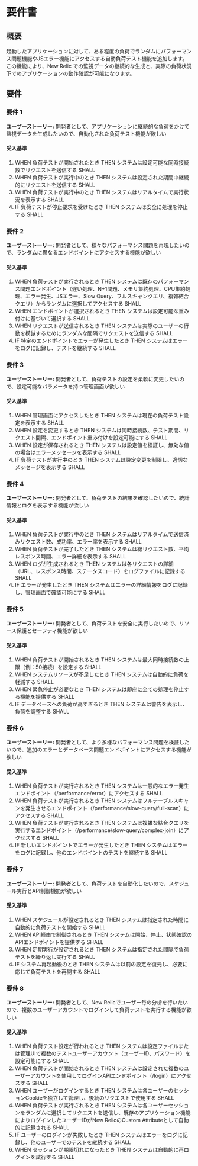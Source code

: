 # 要件書

## 概要

起動したアプリケーションに対して、ある程度の負荷でランダムにパフォーマンス問題機能やJSエラー機能にアクセスする自動負荷テスト機能を追加します。この機能により、New Relic での監視データの継続的な生成と、実際の負荷状況下でのアプリケーションの動作確認が可能になります。

## 要件

### 要件 1

**ユーザーストーリー:** 開発者として、アプリケーションに継続的な負荷をかけて監視データを生成したいので、自動化された負荷テスト機能が欲しい

#### 受入基準

1. WHEN 負荷テストが開始されたとき THEN システムは設定可能な同時接続数でリクエストを送信する SHALL
2. WHEN 負荷テストが実行中のとき THEN システムは設定された期間中継続的にリクエストを送信する SHALL
3. WHEN 負荷テストが実行中のとき THEN システムはリアルタイムで実行状況を表示する SHALL
4. IF 負荷テストが停止要求を受けたとき THEN システムは安全に処理を停止する SHALL

### 要件 2

**ユーザーストーリー:** 開発者として、様々なパフォーマンス問題を再現したいので、ランダムに異なるエンドポイントにアクセスする機能が欲しい

#### 受入基準

1. WHEN 負荷テストが実行されるとき THEN システムは既存のパフォーマンス問題エンドポイント（遅い処理、N+1問題、メモリ集約処理、CPU集約処理、エラー発生、JSエラー、Slow Query、フルスキャンクエリ、複雑結合クエリ）からランダムに選択してアクセスする SHALL
2. WHEN エンドポイントが選択されるとき THEN システムは設定可能な重み付けに基づいて選択する SHALL
3. WHEN リクエストが送信されるとき THEN システムは実際のユーザーの行動を模倣するためにランダムな間隔でリクエストを送信する SHALL
4. IF 特定のエンドポイントでエラーが発生したとき THEN システムはエラーをログに記録し、テストを継続する SHALL

### 要件 3

**ユーザーストーリー:** 開発者として、負荷テストの設定を柔軟に変更したいので、設定可能なパラメータを持つ管理画面が欲しい

#### 受入基準

1. WHEN 管理画面にアクセスしたとき THEN システムは現在の負荷テスト設定を表示する SHALL
2. WHEN 設定を変更するとき THEN システムは同時接続数、テスト期間、リクエスト間隔、エンドポイント重み付けを設定可能にする SHALL
3. WHEN 設定が保存されるとき THEN システムは設定値を検証し、無効な値の場合はエラーメッセージを表示する SHALL
4. IF 負荷テストが実行中のとき THEN システムは設定変更を制限し、適切なメッセージを表示する SHALL

### 要件 4

**ユーザーストーリー:** 開発者として、負荷テストの結果を確認したいので、統計情報とログを表示する機能が欲しい

#### 受入基準

1. WHEN 負荷テストが実行中のとき THEN システムはリアルタイムで送信済みリクエスト数、成功率、エラー率を表示する SHALL
2. WHEN 負荷テストが完了したとき THEN システムは総リクエスト数、平均レスポンス時間、エラー詳細を表示する SHALL
3. WHEN ログが生成されるとき THEN システムは各リクエストの詳細（URL、レスポンス時間、ステータスコード）をログファイルに記録する SHALL
4. IF エラーが発生したとき THEN システムはエラーの詳細情報をログに記録し、管理画面で確認可能にする SHALL

### 要件 5

**ユーザーストーリー:** 開発者として、負荷テストを安全に実行したいので、リソース保護とセーフティ機能が欲しい

#### 受入基準

1. WHEN 負荷テストが開始されるとき THEN システムは最大同時接続数の上限（例：50接続）を設定する SHALL
2. WHEN システムリソースが不足したとき THEN システムは自動的に負荷を軽減する SHALL
3. WHEN 緊急停止が必要なとき THEN システムは即座に全ての処理を停止する機能を提供する SHALL
4. IF データベースへの負荷が高すぎるとき THEN システムは警告を表示し、負荷を調整する SHALL

### 要件 6

**ユーザーストーリー:** 開発者として、より多様なパフォーマンス問題を検証したいので、追加のエラーとデータベース問題エンドポイントにアクセスする機能が欲しい

#### 受入基準

1. WHEN 負荷テストが実行されるとき THEN システムは一般的なエラー発生エンドポイント（/performance/error）にアクセスする SHALL
2. WHEN 負荷テストが実行されるとき THEN システムはフルテーブルスキャンを発生させるエンドポイント（/performance/slow-query/full-scan）にアクセスする SHALL
3. WHEN 負荷テストが実行されるとき THEN システムは複雑な結合クエリを実行するエンドポイント（/performance/slow-query/complex-join）にアクセスする SHALL
4. IF 新しいエンドポイントでエラーが発生したとき THEN システムはエラーをログに記録し、他のエンドポイントのテストを継続する SHALL

### 要件 7

**ユーザーストーリー:** 開発者として、負荷テストを自動化したいので、スケジュール実行とAPI制御機能が欲しい

#### 受入基準

1. WHEN スケジュールが設定されるとき THEN システムは指定された時間に自動的に負荷テストを開始する SHALL
2. WHEN API経由で制御されるとき THEN システムは開始、停止、状態確認のAPIエンドポイントを提供する SHALL
3. WHEN 定期実行が設定されるとき THEN システムは指定された間隔で負荷テストを繰り返し実行する SHALL
4. IF システム再起動後のとき THEN システムは以前の設定を復元し、必要に応じて負荷テストを再開する SHALL

### 要件 8

**ユーザーストーリー:** 開発者として、New Relicでユーザー毎の分析を行いたいので、複数のユーザーアカウントでログインして負荷テストを実行する機能が欲しい

#### 受入基準

1. WHEN 負荷テスト設定が行われるとき THEN システムは設定ファイルまたは管理UIで複数のテストユーザーアカウント（ユーザーID、パスワード）を設定可能にする SHALL
2. WHEN 負荷テストが開始されるとき THEN システムは設定された複数のユーザーアカウントを使用してログインAPIエンドポイント（/login）にアクセスする SHALL
3. WHEN ユーザーがログインするとき THEN システムは各ユーザーのセッションCookieを独立して管理し、後続のリクエストで使用する SHALL
4. WHEN 負荷テストが実行されるとき THEN システムは各ユーザーセッションをランダムに選択してリクエストを送信し、既存のアプリケーション機能によりログインしたユーザーIDがNew RelicのCustom Attributeとして自動的に記録される SHALL
5. IF ユーザーのログインが失敗したとき THEN システムはエラーをログに記録し、他のユーザーでのテストを継続する SHALL
6. WHEN セッションが期限切れになったとき THEN システムは自動的に再ログインを試行する SHALL